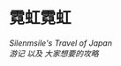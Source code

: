 # 霓虹霓虹
*Silenmsile's Travel of Japan*  
*游记 以及 大家想要的攻略*



<!--

![test](./IMG/test.JPG)  */

| Tables        | Are           | Cool  |
| ------------- |:-------------:| -----:|
| col 3 is      | right-aligned | $1600 |
| col 2 is      | centered      |   $12 |
| zebra stripes | are neat      |    $1 |

-->